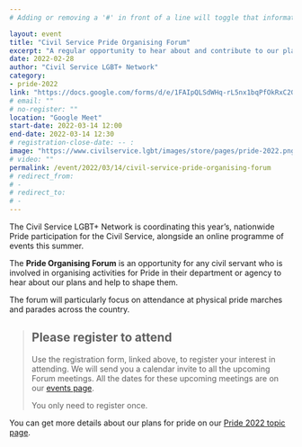 ```yaml
---
# Adding or removing a '#' in front of a line will toggle that information off and on from being processed. 

layout: event
title: "Civil Service Pride Organising Forum"
excerpt: "A regular opportunity to hear about and contribute to our plans for Pride"
date: 2022-02-28
author: "Civil Service LGBT+ Network"
category: 
- pride-2022
link: "https://docs.google.com/forms/d/e/1FAIpQLSdWHq-rL5nx1bqPfOkRxC2GE5_baH19PVBWSONwOYfjt-OImA/viewform"
# email: ""
# no-register: ""
location: "Google Meet"
start-date: 2022-03-14 12:00
end-date: 2022-03-14 12:30
# registration-close-date: -- :
image: "https://www.civilservice.lgbt/images/store/pages/pride-2022.png"
# video: ""
permalink: /event/2022/03/14/civil-service-pride-organising-forum
# redirect_from: 
# - 
# redirect_to: 
# - 
---
```


The Civil Service LGBT+ Network is coordinating this year’s, nationwide Pride participation for the Civil Service, alongside an online programme of events this summer.

The **Pride Organising Forum** is an opportunity for any civil servant who is involved in organising activities for Pride in their department or agency to hear about our plans and help to shape them.

The forum will particularly focus on attendance at physical pride marches and parades across the country.

> ## Please register to attend
> 
> Use the registration form, linked above, to register your interest in attending. We will send you a calendar invite to all the upcoming Forum meetings. All the dates for these upcoming meetings are on our [events page](/events).
> 
> You only need to register once.

You can get more details about our plans for pride on our [Pride 2022 topic page](/pride-2022).
